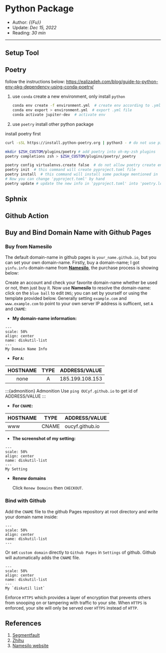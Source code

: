 # Python Package 

- Author: *{{Fu}}*
- Update: *Dec 15, 2022*
- Reading: *30 min*

---



## Setup Tool



## Poetry

follow the instructions below: https://ealizadeh.com/blog/guide-to-python-env-pkg-dependency-using-conda-poetry/

1. use `conda` create a new environment, only install `python`

    ```bash
    conda env create -f environment.yml  # create env according to .yml file
    conda env export > environment.yml  # export .yml file
    conda activate jupiter-dev  # activate env
    ```

2. use `poetry` install other python package

install poetry first
```bash
curl -sSL https://install.python-poetry.org | python3 - # do not use pip

mkdir $ZSH_CUSTOM/plugins/poetry # add poetry into oh-my-zsh plugins
poetry completions zsh > $ZSH_CUSTOM/plugins/poetry/_poetry
```


```bash
poetry config virtualenvs.create false  # do not allow poetry create env
poetry init  # this command will create pyproject.toml file
poetry install  # this command will install some package mentioned in 'pyproject.toml', and also generate a 'poetry.lock' file
# Now you can change 'pyproject.toml' by hand
poetry update # update the new info in 'pyproject.toml' into 'poetry.lock' file
```



## Sphnix




## Github Action





## Buy and Bind Domain Name with Github Pages


### Buy from Namesilo
The default domain-name in github pages is `your_name.github.io`, but you can set your own domain-name. Firstly, buy a domain-name; I got `yinfu.info` domain-name from [**Namesilo**](https://www.namesilo.com/), the purchase process is showing below:

Create an account and check your favorite domain-name whether be used or not, then just buy it. Now use **Namesilo** to resolve the domain-name: click on the `blue ball` to edit `DNS`; you can set by yourself or using the template provided below. Generally setting `example.com` and `www.example.com` to point to your own server IP address is sufficent, set `A` and `CNAME`:


- **My domain-name information:**


```{figure} ./files/2022-02-21-2.jpg
---
scale: 50%
align: center
name: diskutil-list
---
My Domain Name Info
```

- **For `A`:**


| HOSTNAME  | TYPE      | ADDRESS/VALUE |
| :-------: | :-------: | :-----------: |
| none      | A         | 185.199.108.153 |


:::{admonition} Admonition
Use `ping OUCyf.github.io` to get id of ADDRESS/VALUE
:::


- **For `CNAME`:**


| HOSTNAME | TYPE | ADDRESS/VALUE|
|-----------|-----------|-----------|
| www | CNAME | oucyf.github.io |


- **The screenshot of my setting:**


```{figure} ./files/2022-02-21-1.jpg
---
scale: 50%
align: center
name: diskutil-list
---
My Setting
```

- **Renew domains**

    Click `Renew Domains` then `CHECKOUT`.




### Bind with Github

Add the `CNAME` file to the github Pages repository at root directory and write your domain name inside:


```{figure} ./files/2022-02-21-3.jpg
---
scale: 50%
align: center
name: diskutil-list
---

```

Or set `custom domain` directly to `Github Pages` in `Settings` of github. Github will automatically adds the `CNAME` file.


```{figure} ./files/2022-02-21-4.jpg
---
scale: 50%
align: center
name: diskutil-list
---
My `diskutil list`
```

Enforce `HTTPS` which provides a layer of encryption that prevents others from snooping on or tampering with traffic to your site. When `HTTPS` is enforced, your site will only be served over `HTTPS` instead of `HTTP`.




## References
1. [Segmentfault](https://segmentfault.com/a/1190000011203711)
1. [Zhihu](https://www.zhihu.com/question/31377141)
1. [Namesilo website](https://www.namesilo.com/)




